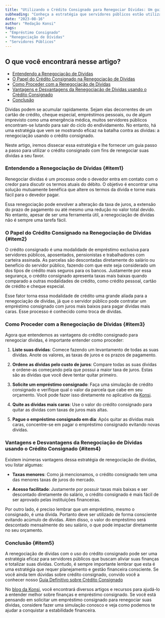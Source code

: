 ```yaml
---
title: "Utilizando o Crédito Consignado para Renegociar Dívidas: Um guia para servidores públicos"
subheading: "Conheça a estratégia que servidores públicos estão utilizando para renegociar suas dívidas e encontrar a estabilidade financeira"
date: "2023-08-16"
author: "Redação Konsi"
tags:
- "Empréstimo Consignado"
- "Renegociação de Dívidas"
- "Servidores Públicos"
---
```


## O que você encontrará nesse artigo?
* [Entendendo a Renegociação de Dívidas](#item1)
* [O Papel do Crédito Consignado na Renegociação de Dívidas](#item2)
* [Como Proceder com a Renegociação de Dívidas](#item3)
* [Vantagens e Desvantagens da Renegociação de Dívidas usando o Crédito Consignado](#item4)
* [Conclusão](#item5)

Dívidas podem se acumular rapidamente. Sejam elas decorrentes de um cartão de crédito, cheque especial, empréstimos pessoais, ou de algum imprevisto como uma emergência médica, muitos servidores públicos encontram-se lutando para sair do ciclo do endividamento. No entanto, há uma estratégia que vem se mostrando eficaz na batalha contra as dívidas: a renegociação usando o crédito consignado.

Neste artigo, iremos dissecar essa estratégia e lhe fornecer um guia passo a passo para utilizar o crédito consignado com fins de renegociar suas dívidas a seu favor.

### Entendendo a Renegociação de Dívidas {#item1}
Renegociar dívidas é um processo onde o devedor entra em contato com o credor para discutir os termos atuais do débito. O objetivo é encontrar uma solução mutuamente benéfica que altere os termos da dívida e torne mais fácil para o devedor pagar.

Essa renegociação pode envolver a alteração da taxa de juros, a extensão do prazo de pagamento ou até mesmo uma redução no valor total devido. No entanto, apesar de ser uma ferramenta útil, a renegociação de dívidas não é sempre uma tarefa fácil.

### O Papel do Crédito Consignado na Renegociação de Dívidas {#item2}
O crédito consignado é uma modalidade de empréstimo exclusiva para servidores públicos, aposentados, pensionistas e trabalhadores com carteira assinada. As parcelas são descontadas diretamente do salário ou benefício do servidor público, fazendo com que este seja considerado um dos tipos de crédito mais seguros para os bancos. Justamente por essa segurança, o crédito consignado apresenta taxas mais baixas quando comparado a outras modalidades de crédito, como crédito pessoal, cartão de crédito e cheque especial.

Esse fator torna essa modalidade de crédito uma grande aliada para a renegociação de dívidas, já que o servidor público pode contratar um empréstimo consignado com juros mais baixos para pagar dívidas mais caras. Esse processo é conhecido como troca de dívidas.

### Como Proceder com a Renegociação de Dívidas {#item3}
Agora que entendemos as vantagens do crédito consignado para renegociar dívidas, é importante entender como proceder:

1. **Liste suas dívidas**: Comece fazendo um levantamento de todas as suas dívidas. Anote os valores, as taxas de juros e os prazos de pagamento.

2. **Ordene as dívidas pelo custo de juros**: Compare todas as suas dívidas e ordene-as começando pela que possui a maior taxa de juros. Estas são as dívidas que você deve tentar quitar primeiro.

3. **Solicite um empréstimo consignado**: Faça uma simulação de crédito consignado e verifique qual o valor da parcela que cabe em seu orçamento. Você pode fazer isso diretamente no aplicativo da [Konsi](https://www.konsi.com.br/postagens/konsi-app).

4. **Quite as dívidas mais caras**: Use o valor do crédito consignado para quitar as dívidas com taxas de juros mais altas.

5. **Pague o empréstimo consignado em dia**: Após quitar as dívidas mais caras, concentre-se em pagar o empréstimo consignado evitando novas dívidas.

### Vantagens e Desvantagens da Renegociação de Dívidas usando o Crédito Consignado {#item4}
Existem inúmeras vantagens dessa estratégia de renegociação de dívidas, vou listar algumas:

* **Taxas menores**: Como já mencionamos, o crédito consignado tem uma das menores taxas de juros do mercado.

* **Acesso facilitado**: Justamente por possuir taxas mais baixas e ser descontado diretamente do salário, o crédito consignado é mais fácil de ser aprovado pelas instituições financeiras.

Por outro lado, é preciso lembrar que um empréstimo, mesmo o consignado, é uma dívida. Portanto deve ser utilizado de forma consciente evitando acúmulo de dívidas. Além disso, o valor do empréstimo será descontado mensalmente do seu salário, o que pode impactar diretamente no seu orçamento.

### Conclusão {#item5}
A renegociação de dívidas com o uso do crédito consignado pode ser uma estratégia eficaz para servidores públicos que buscam aliviar suas finanças e totalizar suas dívidas. Contudo, é sempre importante lembrar que esta é uma estratégia que requer planejamento e gestão financeira consciente.
Se você ainda tem dúvidas sobre crédito consignado, convido você a conhecer nosso [Guia Definitivo sobre Crédito Consignado](https://www.konsi.com.br/postagens/guia-definitivo-credito-consignado)

No [blog da Konsi](https://www.konsi.com.br/postagens), você encontrará diversos artigos e recursos para ajudá-lo a entender melhor sobre finanças e empréstimo consignado. Se você está pensando em solicitar um empréstimo consignado para renegociar suas dívidas, considere fazer uma simulação conosco e veja como podemos te ajudar a conquistar a estabilidade financeira.